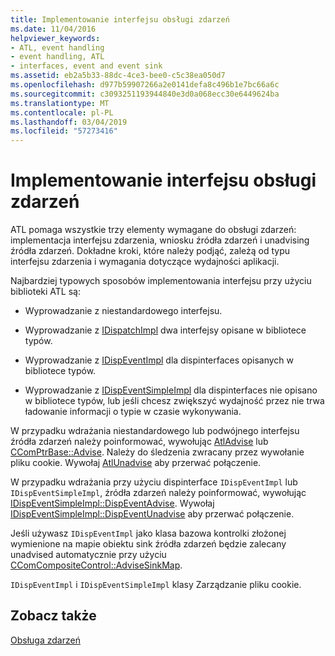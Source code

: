 ```yaml
---
title: Implementowanie interfejsu obsługi zdarzeń
ms.date: 11/04/2016
helpviewer_keywords:
- ATL, event handling
- event handling, ATL
- interfaces, event and event sink
ms.assetid: eb2a5b33-88dc-4ce3-bee0-c5c38ea050d7
ms.openlocfilehash: d977b59907266a2e0141defa8c496b1e7bc66a6c
ms.sourcegitcommit: c3093251193944840e3d0a068ecc30e6449624ba
ms.translationtype: MT
ms.contentlocale: pl-PL
ms.lasthandoff: 03/04/2019
ms.locfileid: "57273416"
---
```

# <a name="implementing-the-event-handling-interface"></a>Implementowanie interfejsu obsługi zdarzeń

ATL pomaga wszystkie trzy elementy wymagane do obsługi zdarzeń: implementacja interfejsu zdarzenia, wniosku źródła zdarzeń i unadvising źródła zdarzeń. Dokładne kroki, które należy podjąć, zależą od typu interfejsu zdarzenia i wymagania dotyczące wydajności aplikacji.

Najbardziej typowych sposobów implementowania interfejsu przy użyciu biblioteki ATL są:

- Wyprowadzanie z niestandardowego interfejsu.

- Wyprowadzanie z [IDispatchImpl](../atl/reference/idispatchimpl-class.md) dwa interfejsy opisane w bibliotece typów.

- Wyprowadzanie z [IDispEventImpl](../atl/reference/idispeventimpl-class.md) dla dispinterfaces opisanych w bibliotece typów.

- Wyprowadzanie z [IDispEventSimpleImpl](../atl/reference/idispeventsimpleimpl-class.md) dla dispinterfaces nie opisano w bibliotece typów, lub jeśli chcesz zwiększyć wydajność przez nie trwa ładowanie informacji o typie w czasie wykonywania.

W przypadku wdrażania niestandardowego lub podwójnego interfejsu źródła zdarzeń należy poinformować, wywołując [AtlAdvise](reference/connection-point-global-functions.md#atladvise) lub [CComPtrBase::Advise](../atl/reference/ccomptrbase-class.md#advise). Należy do śledzenia zwracany przez wywołanie pliku cookie. Wywołaj [AtlUnadvise](reference/connection-point-global-functions.md#atlunadvise) aby przerwać połączenie.

W przypadku wdrażania przy użyciu dispinterface `IDispEventImpl` lub `IDispEventSimpleImpl`, źródła zdarzeń należy poinformować, wywołując [IDispEventSimpleImpl::DispEventAdvise](../atl/reference/idispeventsimpleimpl-class.md#dispeventadvise). Wywołaj [IDispEventSimpleImpl::DispEventUnadvise](../atl/reference/idispeventsimpleimpl-class.md#dispeventunadvise) aby przerwać połączenie.

Jeśli używasz `IDispEventImpl` jako klasa bazowa kontrolki złożonej wymienione na mapie obiektu sink źródła zdarzeń będzie zalecany unadvised automatycznie przy użyciu [CComCompositeControl::AdviseSinkMap](../atl/reference/ccomcompositecontrol-class.md#advisesinkmap).

`IDispEventImpl` i `IDispEventSimpleImpl` klasy Zarządzanie pliku cookie.

## <a name="see-also"></a>Zobacz także

[Obsługa zdarzeń](../atl/event-handling-and-atl.md)
